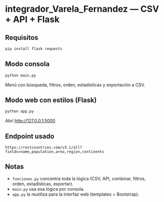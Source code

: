 # integrador_Varela_Fernandez — CSV + API + Flask

## Requisitos
```bash
pip install flask requests
```

## Modo consola
```bash
python main.py
```
Menú con búsqueda, filtros, orden, estadísticas y exportación a CSV.

## Modo web con estilos (Flask)
```bash
python app.py
```
Abrí http://127.0.0.1:5000

## Endpoint usado
```
https://restcountries.com/v3.1/all?fields=name,population,area,region,continents
```

## Notas
- `funciones.py` concentra toda la lógica (CSV, API, combinar, filtros, orden, estadísticas, exportar).
- `main.py` usa esa lógica por consola.
- `app.py` la reutiliza para la interfaz web (templates + Bootstrap).
